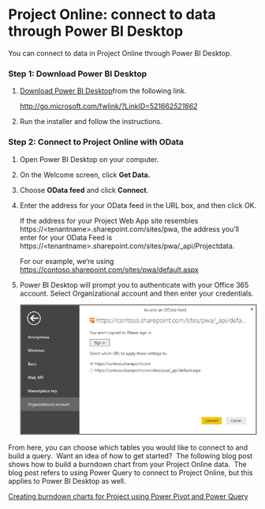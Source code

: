 ﻿<properties
   pageTitle="Project Online: connect to data through Power BI Desktop"
   description="Project Online: connect to data through Power BI Desktop"
   services="powerbi"
   documentationCenter=""
   authors="davidiseminger"
   manager="mblythe"
   backup=""
   editor=""
   tags=""
   qualityFocus="no"
   qualityDate=""/>

<tags
   ms.service="powerbi"
   ms.devlang="NA"
   ms.topic="article"
   ms.tgt_pltfrm="NA"
   ms.workload="powerbi"
   ms.date="03/04/2016"
   ms.author="davidi"/>

# Project Online: connect to data through Power BI Desktop

You can connect to data in Project Online through Power BI Desktop.

### Step 1: Download Power BI Desktop

1.  [Download Power BI Desktop](http://go.microsoft.com/fwlink/?LinkID=521662)from the following link.

    <http://go.microsoft.com/fwlink/?LinkID=521662>*[521662](http://go.microsoft.com/fwlink/?LinkID=521662)*

2.  Run the installer and follow the instructions.

### Step 2: Connect to Project Online with OData

1.  Open Power BI Desktop on your computer.

2.  On the Welcome screen, click **﻿Get Data.**﻿

3.  Choose **﻿OData feed**﻿ and click **﻿Connect**﻿.

4.  ﻿Enter the address for your OData feed in the URL box, and then click OK.

    If the address for your Project Web App site resembles https://\<tenantname\>.sharepoint.com/sites/pwa, the address you’ll enter for your OData Feed is https://\<tenantname\>.sharepoint.com/sites/pwa/\_api/Projectdata.

    For our example, we’re using https://contoso.sharepoint.com/sites/pwa/default.aspx

5.  Power BI Desktop will prompt you to authenticate with your Office 365 account. Select Organizational account and then enter your credentials.

    ![](media/powerbi-desktop-project-online-connect-to-data/image.png)

From here, you can choose which tables you would like to connect to and build a query.  Want an idea of how to get started?  The following blog post shows how to build a burndown chart from your Project Online data.  The blog post refers to using Power Query to connect to Project Online, but this applies to Power BI Desktop as well.

[Creating burndown charts for Project using Power Pivot and Power Query](http://blogs.office.com/2014/03/24/creating-burndown-charts-for-project-using-power-pivot-and-power-query/)
